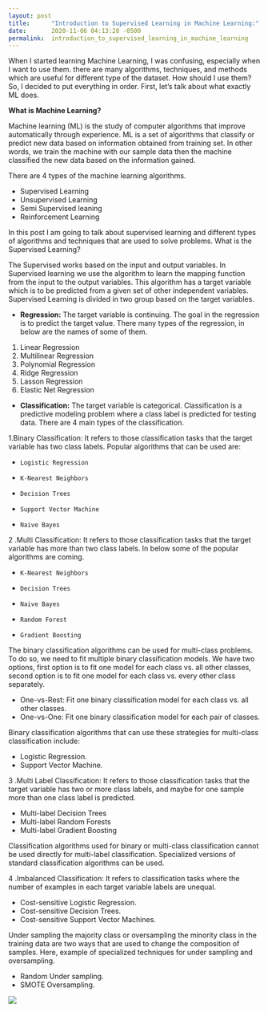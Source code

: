 ```yaml
---
layout: post
title:      "Introduction to Supervised Learning in Machine Learning:"
date:       2020-11-06 04:13:28 -0500
permalink:  introduction_to_supervised_learning_in_machine_learning
---
```




When I started learning Machine Learning, I was confusing, especially when I want to use them.  there are many algorithms, techniques, and methods which are useful for different type of the dataset. How should I use them? So, I decided to put everything in order. First, let’s talk about what exactly ML does.

**What is Machine Learning?**

 Machine learning (ML) is the study of computer algorithms that improve automatically through experience. ML is a set of algorithms that classify or predict new data based on information obtained from training set. In other words, we train the machine with our sample data then the machine classified the new data based on the information gained. 
 
There are 4 types of the machine learning algorithms.

* 	Supervised Learning
* 	Unsupervised Learning
* 	Semi Supervised leaning
* 	Reinforcement Learning

In this post I am going to talk about supervised learning and different types of algorithms and techniques that are used to solve problems. What is the Supervised Learning?

The Supervised works based on the input and output variables. In Supervised learning we use the algorithm to learn the mapping function from the input to the output variables. This algorithm has a target variable which is to be predicted from a given set of other independent variables.  Supervised Learning is divided in two group based on the target variables. 

* **Regression:** The target variable is continuing.
The goal in the regression is to predict the target value. There many types of the regression, in below are the names of some of them.

 1. Linear Regression
 1. Multilinear Regression
 1. Polynomial Regression
 1. Ridge Regression
 1. Lasson Regression
 1. Elastic Net Regression

*	**Classification:** The target variable is categorical. 
Classification is a predictive modeling problem where a class label is predicted for testing data. There are 4 main types of the classification.

   1.Binary Classification: It refers to those classification tasks that the target variable has two class labels. Popular algorithms that can be used are:

   *	 Logistic Regression
   *	 K-Nearest Neighbors
   *	 Decision Trees
   *	 Support Vector Machine
   *	 Naive Bayes
  
  2 .Multi Classification: It refers to those classification tasks that the target variable has more than two class labels. In below some of the popular algorithms are coming.
 
   *	 K-Nearest Neighbors
   *	 Decision Trees
   *	 Naive Bayes
   *	 Random Forest
   *	 Gradient Boosting

   The binary classification algorithms can be used for multi-class problems. To do so, we need to fit multiple binary classification models. We have two options, first option is to fit one model for each class vs. all other classes, second option is to fit one model for each class vs. every other class separately.

  *	One-vs-Rest: Fit one binary classification model for each class vs. all other classes.
  *	One-vs-One: Fit one binary classification model for each pair of classes.

  Binary classification algorithms that can use these strategies for multi-class classification include:

  * Logistic Regression.
  *	Support Vector Machine.

  3 .Multi Label Classification: It refers to those classification tasks that the target variable has two or more class labels, and maybe for one sample more than one class label is predicted.
 
  *	Multi-label Decision Trees
  *	Multi-label Random Forests
  *	Multi-label Gradient Boosting
 
   Classification algorithms used for binary or multi-class classification cannot be used directly for multi-label classification. Specialized versions of standard classification algorithms can be used.

  4 .Imbalanced Classification: It refers to classification tasks where the number of examples in each target variable labels are unequal.
 
  *	Cost-sensitive Logistic Regression.
  *	Cost-sensitive Decision Trees.
  *	Cost-sensitive Support Vector Machines.
 
Under sampling the majority class or oversampling the minority class in the training data are two ways that are used to change the composition of samples. Here, example of specialized techniques for under sampling and oversampling.

 *	 Random Under sampling.
 *	 SMOTE Oversampling.

![](https://www.researchgate.net/profile/Zbigniew_Leonowicz/publication/321543275/figure/fig2/AS:649660200910856@1531902470662/Types-of-Machine-Learning-Algorithm.png)



     


    



